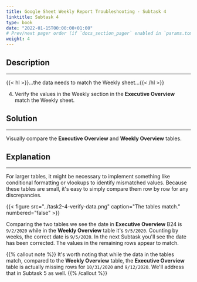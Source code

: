 ```yaml
---
title: Google Sheet Weekly Report Troubleshooting - Subtask 4
linktitle: Subtask 4
type: book
date: "2022-01-15T00:00:00+01:00"
# Prev/next pager order (if `docs_section_pager` enabled in `params.toml`)
weight: 4
---
```


## Description

***

{{< hl >}}...the data needs to match the Weekly sheet...{{< /hl >}}
<br />

4. Verify the values in the Weekly section in the **Executive Overview** match the Weekly sheet. 

## Solution

***

Visually compare the **Executive Overview** and **Weekly Overview** tables.

## Explanation

***

For larger tables, it might be necessary to implement something like conditional formatting or vlookups to identify mismatched values. Because these tables are small, it's easy to simply compare them row by row for any discrepancies. 

{{< figure src="../task2-4-verify-data.png" caption="The tables match." numbered="false" >}}

Comparing the two tables we see the date in **Executive Overview** B24 is `9/2/2020` while in the **Weekly Overview** table it's `9/5/2020`. Counting by weeks, the correct date is `9/5/2020`. In the next Subtask you'll see the date has been corrected. The values in the remaining rows appear to match.

{{% callout note %}}
It's worth noting that while the data in the tables match, compared to the **Weekly Overview** table, the **Executive Overview** table is actually missing rows for `10/31/2020` and `9/12/2020`. We'll address that in Subtask 5 as well.
{{% /callout %}}